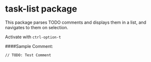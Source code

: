 # task-list package

This package parses TODO comments and displays them in a list, and navigates to them on selection.

Activate with `ctrl-option-t`

####Sample Comment:

`// TODO: Test Comment`
